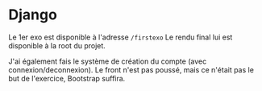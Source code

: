 # Django

Le 1er exo est disponible à l'adresse `/firstexo`
Le rendu final lui est disponible à la root du projet.

J'ai également fais le système de création du compte (avec connexion/deconnexion).
Le front n'est pas poussé, mais ce n'était pas le but de l'exercice, Bootstrap suffira.
